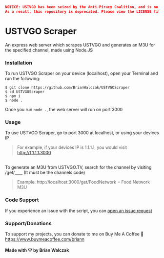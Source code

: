 ```json
NOTICE: USTVGO has been seized by the Anti-Piracy Coalition, and is no longer available.
As a result, this repository is deprecated. Please view the LICENSE file for more information.
```

# USTVGO Scraper
An express web server which scrapes USTVGO and generates an M3U for the specified channel, made using Node.JS


### Installation

To run USTVGO Scraper on your device (localhost), open your Terminal and run the following:

```
$ git clone https://github.com/BrianWalczak/USTVGOScraper
$ cd USTVGOScraper
$ npm i
$ node .
```
Once you run ``node .``, the web server will run on port 3000

### Usage

To use USTVGO Scraper, go to port 3000 at localhost, or using your devices IP
> For example, if your devices IP is 1.1.1.1, you would visit http://1.1.1.1:3000

<br>
To generate an M3U from USTVGO.TV, search for the channel by visiting /get/____ (It must be the channels code)
<br>

> Example: http://localhost:3000/get/FoodNetwork =  Food Network M3U

### Code Support

If you experience an issue with the script, you can <a href="https://github.com/BrianWalczak/USTVGOScraper/issues">open an issue request</a>


### Support/Donations

To support my projects, you can donate to me on Buy Me A Coffee 🙂
https://www.buymeacoffee.com/briann

#### Made with ♡ by Brian Walczak
